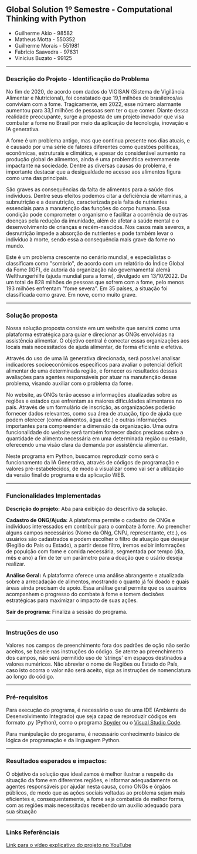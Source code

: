 ## Global Solution 1º Semestre - Computational Thinking with Python

- Guilherme Akio - 98582
- Matheus Motta - 550352
- Guilherme Morais - 551981
- Fabrício Saavedra - 97631	
- Vinicius Buzato - 99125
___
### Descrição do Projeto - Identificação do Problema
No fim de 2020, de acordo com dados do VIGISAN (Sistema de Vigilância Alimentar e Nutricional), foi constatado que 19,1 milhões de brasileiros/as conviviam com a fome. Tragicamente, em 2022, esse número alarmante aumentou para 33,1 milhões de pessoas sem ter o que comer. Diante dessa realidade preocupante, surge a proposta de um projeto inovador que visa combater a fome no Brasil por meio da aplicação de tecnologia, inovação e IA generativa.

A fome é um problema antigo, mas que continua presente nos dias atuais, e é causado por uma série de fatores diferentes como questões políticas, econômicas, estruturais e climática, e apesar do considerável aumento na produção global de alimentos, ainda é uma problemática extremamente impactante na sociedade. Dentre as diversas causas do problema, é importante destacar que a desigualdade no acesso aos alimentos figura como uma das principais.

São graves as consequências da falta de alimentos para a saúde dos indivíduos. Dentre seus efeitos podemos citar a deficiência de vitaminas, a subnutrição e a desnutrição, caracterizada pela falta de nutrientes essenciais para a manutenção das funções do corpo humano. Essa condição pode comprometer o organismo e facilitar a ocorrência de outras doenças pela redução da imunidade, além de afetar a saúde mental e o desenvolvimento de crianças e recém-nascidos. Nos casos mais severos, a desnutrição impede a absorção de nutrientes e pode também levar o indivíduo à morte, sendo essa a consequência mais grave da fome no mundo.

Este é um problema crescente no cenário mundial, e especialistas o classificam como "sombrio", de acordo com um relatório do Índice Global da Fome (IGF), de autoria da organização não governamental alemã Welthungerhilfe (ajuda mundial para a fome), divulgado em 13/10/2022. De um total de 828 milhões de pessoas que sofrem com a fome, pelo menos 193 milhões enfrentam "fome severa". Em 35 países, a situação foi classificada como grave. Em nove, como muito grave.

___
### Solução proposta

Nossa solução proposta consiste em um website que servirá como uma plataforma estratégica para guiar e direcionar as ONGs envolvidas na assistência alimentar. O objetivo central é conectar essas organizações aos locais mais necessitados de ajuda alimentar, de forma eficiente e efetiva.

Através do uso de uma IA generativa direcionada, será possível analisar indicadores socioeconômicos específicos para avaliar o potencial déficit alimentar de uma determinada região, e fornecer os resultados dessas avaliações para agentes responsáveis por atuar na manutenção desse problema, visando auxiliar com o problema da fome.

No website, as ONGs terão acesso a informações atualizadas sobre as regiões e estados que enfrentam as maiores dificuldades alimentares no país. Através de um formulário de inscrição, as organizações poderão fornecer dados relevantes, como sua área de atuação, tipo de ajuda que podem oferecer (como alimentos, água etc.) e outras informações importantes para compreender a dimensão da organização. Uma outra funcionalidade do website será também fornecer dados precisos sobre a quantidade de alimento necessária em uma determinada região ou estado, oferecendo uma visão clara da demanda por assistência alimentar.

Neste programa em Python, buscamos reproduzir como será o funcionamento da IA Generativa, através de códigos de programação e valores pré-estabelecidos, de modo a visualizar como vai ser a utilização da versão final do programa e da aplicação WEB.

___
### Funcionalidades Implementadas

**Descrição do projeto:** Aba para exibição do descritivo da solução.

**Cadastro de ONG/Ajuda:** A plataforma permite o cadastro de ONGs e indivíduos interessados em contribuir para o combate à fome. Ao preencher alguns campos necessários (Nome da ONg, CNPJ, representante, etc.), os usuários são cadastrados e podem escolher o filtro de atuação que desejar (Região do País ou Estado), a partir desse filtro, iremos exibir infomrações de populção com fome e comida necessária, segmentada por tempo (dia, mês e ano) a fim de ter um parâmetro para a doação que o usário deseja realizar. 

**Análise Geral:** A plataforma oferece uma análise abrangente e atualizada sobre a arrecadação de alimentos, mostrando o quanto já foi doado e quais áreas ainda precisam de apoio. Essa análise geral permite que os usuários acompanhem o progresso do combate à fome e tomem decisões estratégicas para maximizar o impacto de suas ações.

**Sair do programa:** Finaliza a sessão do programa.

___
### Instruções de uso

Valores nos campos de preenchimento fora dos padrões de oção não serão aceitos, se baseie nas instruções do código.
Se atente ao preenchimento dos campos, não será permitido uso de 'strings' em espaços destinados a valores numéricos. 
Não abreviar o nome de Regiões ou Estado do País, caso isto ocorra o valor não será aceito, siga as instruções de nomenclatura ao longo do código.

___
### Pré-requisitos
Para execução do programa, é necessário o uso de uma IDE (Ambiente de Desenvolvimento Integrado) que seja capaz de reproduzir códigos em formato .py (Python), como o programa [Spyder](https://www.spyder-ide.org) ou o [Visual Studio Code](https://code.visualstudio.com).

Para manipulação do progarama, é necessário conhecimento básico de lógica de programação e da linguagem Python.
___
### Resultados esperados e impactos:
O objetivo da solução que idealizamos é melhor ilustrar a respeito da situação da fome em diferentes regiões, e informar adequadamente os agentes responsáveis por ajudar nesta causa, como ONGs e órgãos públicos, de modo que as ações sociais voltadas ao problema sejam mais eficientes e, consequentemente, a fome seja combatida de melhor forma, com as regiões mais necessitadas recebendo um auxílio adequado para sua situação
___
### Links Referênciais
  [Link para o vídeo explicativo do projeto no YouTube](https://www.youtube.com/watch?v=p-x96xZq4Pw)
